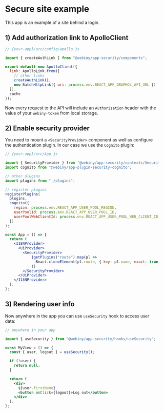 # Secure site example

This app is an example of a site behind a login.

## 1) Add authorization link to ApolloClient

```js
// {your-app}/src/config/apollo.js

import { createAuthLink } from "@webiny/app-security/components";

export default new ApolloClient({
  link: ApolloLink.from([
    // other links
    createAuthLink(),
    new BatchHttpLink({ uri: process.env.REACT_APP_GRAPHQL_API_URL })
  ]),
  cache
});
```

Now every request to the API will include an `Authorization` header with the value of your `webiny-token` from local storage.

## 2) Enable security provider

You need to mount a `<SecurityProvider>` component as well as configure the authentication plugin. In our case we use the `Cognito` plugin:

```jsx
// {your-app}/src/App.js

import { SecurityProvider } from "@webiny/app-security/contexts/Security";
import cognito from "@webiny/app-plugin-security-cognito";

// other plugins
import plugins from "./plugins";

// register plugins
registerPlugins(
  plugins,
  cognito({
    region: process.env.REACT_APP_USER_POOL_REGION,
    userPoolId: process.env.REACT_APP_USER_POOL_ID,
    userPoolWebClientId: process.env.REACT_APP_USER_POOL_WEB_CLIENT_ID
  })
);

const App = () => {
  return (
    <I18NProvider>
      <UiProvider>
        <SecurityProvider>
            {getPlugins("route").map(pl =>
              React.cloneElement(pl.route, { key: pl.name, exact: true })
            )}
        </SecurityProvider>
      </UiProvider>
    </I18NProvider>
  );
};
```

## 3) Rendering user info

Now anywhere in the app you can use `useSecurity` hook to access user data:

```jsx
// anywhere in your app

import { useSecurity } from "@webiny/app-security/hooks/useSecurity";

const MyView = () => {
  const { user, logout } = useSecurity();

  if (!user) {
    return null;
  }

  return (
    <div>
      ${user.firstName}
      <button onClick={logout}>Log out</button>
    </div>
  );
};
```
